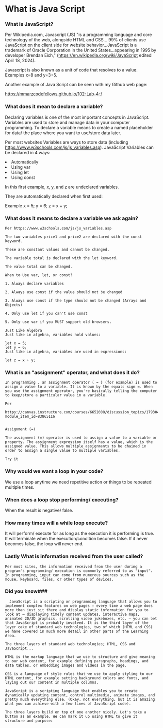 # What is Java Script

### What is JavaScript?

Per Wikipedia.com, Javascript (JS) "is a programming language and core technology of the web, alongside HTML and CSS... 99% of clients use JavaScript on the client side for website behavior...JavaScript is a trademark of Oracle Corporation in the United States...appearing in 1995 by developer Brendan Eich," (https://en.wikipedia.org/wiki/JavaScript edited April 18, 2024). 

Javascript is also known as a unit of code that resolves to a value. Examples x=8 and y=3+5. 

Another example of Java Script can be seen with my Github web page:  

https://mmarzcodefellows.github.io/102-Lab-4-/

### What does it mean to declare a variable? 

Declaring variables is one of the most important concepts in JavaScript. Variables are used to store and manage data in your computer programming. To declare a variable means to create a named placeholder for data/ the place where you want to use/store data later.

Per most websites Variables are ways to store data (including https://www.w3schools.com/js/js_variables.asp). JavaScript Variables can be declared in 4 ways:

<li/> Automatically
<li/> Using var
<li/> Using let
<li/> Using const

In this first example, x, y, and z are undeclared variables.

They are automatically declared when first used:

Example
x = 5;
y = 6;
z =  x + y;

### What does it means to declare a variable we ask again? 

    Per https://www.w3schools.com/js/js_variables.asp

    The two variables price1 and price2 are declared with the const keyword.

    These are constant values and cannot be changed.

    The variable total is declared with the let keyword.

    The value total can be changed.

    When to Use var, let, or const?

    1. Always declare variables

    2. Always use const if the value should not be changed

    3. Always use const if the type should not be changed (Arrays and Objects)

    4. Only use let if you can't use const

    5. Only use var if you MUST support old browsers.

    Just Like Algebra
    Just like in algebra, variables hold values:

    let x = 5;
    let y = 6;
    Just like in algebra, variables are used in expressions:

    let z = x + y;

### What is an "assignment" operator, and what does it do? 

    In programming , an assignment operator ( = ) (for example) is used to assign a value to a variable. It is known by the equals sign =. When you use the assignment operator, you're basically telling the computer to keep/store a particular value in a variable.

    Per
     https://canvas.instructure.com/courses/6652008/discussion_topics/17930447?module_item_id=83865116


    Assignment (=)
    
    The assignment (=) operator is used to assign a value to a variable or property. The assignment expression itself has a value, which is the assigned value. This allows multiple assignments to be chained in order to assign a single value to multiple variables.

    Try it


### Why would we want a loop in your code?

We use a loop anytime we need repetitive action or things to be repeated multiple times. 

### When does a loop stop performing/ executing?

When the result is negative/ false.

### How many times will a while loop execute?

It will perform/ execute for as long as the execution it is performing is true. It will terminate when the execution/condition becomes false. If it never becomes false, the loop will never end. 

### Lastly What is information received from the user called?

    Per most sites, the information received from the user during a program's programming/ execution is commonly referred to as "input". In programming, input can come from numerous sources such as the mouse, keyboard, files, or other types of devices.

### Did you know###    

      JavaScript is a scripting or programming language that allows you to implement complex features on web pages — every time a web page does more than just sit there and display static information for you to look at — displaying timely content updates, interactive maps, animated 2D/3D graphics, scrolling video jukeboxes, etc. — you can bet that JavaScript is probably involved. It is the third layer of the layer cake of standard web technologies, two of which (HTML and CSS) we have covered in much more detail in other parts of the Learning Area.

    The three layers of standard web technologies; HTML, CSS and JavaScript...

    HTML is the markup language that we use to structure and give meaning to our web content, for example defining paragraphs, headings, and data tables, or embedding images and videos in the page.

    CSS is a language of style rules that we use to apply styling to our HTML content, for example setting background colors and fonts, and laying out our content in multiple columns.
    
    JavaScript is a scripting language that enables you to create dynamically updating content, control multimedia, animate images, and pretty much everything else. (Okay, not everything, but it is amazing what you can achieve with a few lines of JavaScript code).

    The three layers build on top of one another nicely. Let's take a button as an example. We can mark it up using HTML to give it structure and purpose:
